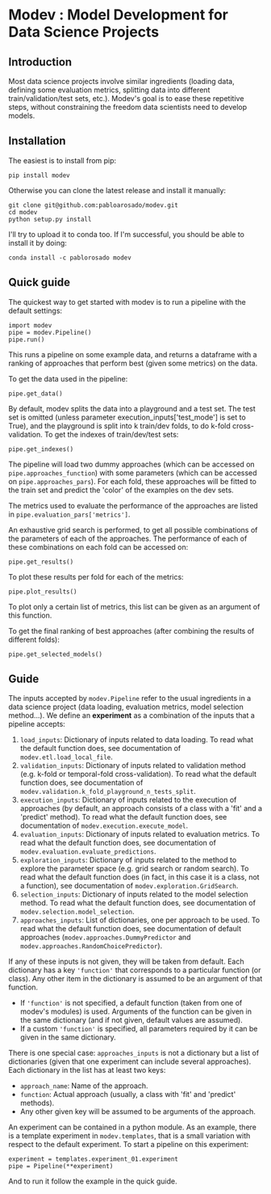 # Modev : Model Development for Data Science Projects

## Introduction

Most data science projects involve similar ingredients (loading data, defining some evaluation metrics, splitting data
into different train/validation/test sets, etc.).
Modev's goal is to ease these repetitive steps, without constraining the freedom data scientists need to develop models.

## Installation

The easiest is to install from pip:

```
pip install modev
```

Otherwise you can clone the latest release and install it manually:
```
git clone git@github.com:pabloarosado/modev.git
cd modev
python setup.py install
```

I'll try to upload it to conda too.
If I'm successful, you should be able to install it by doing:
```
conda install -c pablorosado modev
```

## Quick guide

The quickest way to get started with modev is to run a pipeline with the default settings:
```
import modev
pipe = modev.Pipeline()
pipe.run()
``` 
This runs a pipeline on some example data, and returns a dataframe with a ranking of approaches that perform best (given
some metrics) on the data.

To get the data used in the pipeline:
```
pipe.get_data()
```

By default, modev splits the data into a playground and a test set.
The test set is omitted (unless parameter execution_inputs['test_mode'] is set to True), and the playground is split
into k train/dev folds, to do k-fold cross-validation.
To get the indexes of train/dev/test sets:
```
pipe.get_indexes()
```

The pipeline will load two dummy approaches (which can be accessed on ```pipe.approaches_function```) with some
parameters (which can be accessed on ```pipe.approaches_pars```).
For each fold, these approaches will be fitted to the train set and predict the 'color' of the examples on the dev sets.

The metrics used to evaluate the performance of the approaches are listed in ```pipe.evaluation_pars['metrics']```.

An exhaustive grid search is performed, to get all possible combinations of the parameters of each of the approaches. 
The performance of each of these combinations on each fold can be accessed on:
```
pipe.get_results()
```

To plot these results per fold for each of the metrics:
```
pipe.plot_results()
```
To plot only a certain list of metrics, this list can be given as an argument of this function.

To get the final ranking of best approaches (after combining the results of different folds):
```
pipe.get_selected_models()
```

## Guide

The inputs accepted by ```modev.Pipeline``` refer to the usual ingredients in a data science project (data loading,
evaluation metrics, model selection method...).
We define an **experiment** as a combination of the inputs that a pipeline accepts:
1. ```load_inputs```: Dictionary of inputs related to data loading.
    To read what the default function does, see documentation of ```modev.etl.load_local_file```.
2. ```validation_inputs```: Dictionary of inputs related to validation method (e.g. k-fold or temporal-fold
    cross-validation).
    To read what the default function does, see documentation of ```modev.validation.k_fold_playground_n_tests_split```.
3. ```execution_inputs```: Dictionary of inputs related to the execution of approaches (by default, an approach consists
    of a class with a 'fit' and a 'predict' method).
    To read what the default function does, see documentation of ```modev.execution.execute_model```.
4. ```evaluation_inputs```: Dictionary of inputs related to evaluation metrics.
    To read what the default function does, see documentation of ```modev.evaluation.evaluate_predictions```.
5. ```exploration_inputs```: Dictionary of inputs related to the method to explore the parameter space (e.g. grid search
    or random search).
    To read what the default function does (in fact, in this case it is a class, not a function), see documentation of
    ```modev.exploration.GridSearch```.
6. ```selection_inputs```: Dictionary of inputs related to the model selection method.
    To read what the default function does, see documentation of ```modev.selection.model_selection```.
7. ```approaches_inputs```: List of dictionaries, one per approach to be used.
    To read what the default function does, see documentation of default approaches
    (```modev.approaches.DummyPredictor``` and ```modev.approaches.RandomChoicePredictor```).

If any of these inputs is not given, they will be taken from default.
Each dictionary has a key ```'function'``` that corresponds to a particular function (or class).
Any other item in the dictionary is assumed to be an argument of that function.
* If ```'function'``` is not specified, a default function (taken from one of modev's modules) is used.
Arguments of the function can be given in the same dictionary (and if not given, default values are assumed).
* If a custom ```'function'``` is specified, all parameters required by it can be given in the same dictionary.

There is one special case: ```approaches_inputs``` is not a dictionary but a list of dictionaries (given that one
experiment can include several approaches).
Each dictionary in the list has at least two keys:
* ```approach_name```: Name of the approach.
* ```function```: Actual approach (usually, a class with 'fit' and 'predict' methods).
* Any other given key will be assumed to be arguments of the approach.

An experiment can be contained in a python module.
As an example, there is a template experiment in ```modev.templates```, that is a small variation with respect to the
default experiment.
To start a pipeline on this experiment:
```
experiment = templates.experiment_01.experiment
pipe = Pipeline(**experiment)
```
And to run it follow the example in the quick guide.
